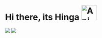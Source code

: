 # Hi there, its Hinga <img src="https://iam-weijie.github.io/wave/hand-emoji.svg" alt="Animated Emoji" width="50" height="50">

<img src="https://img.shields.io/badge/LinkedIn-0077B5?style=for-the-badge&logo=linkedin&logoColor=white" />
  <img src="https://img.shields.io/badge/LinkedIn-0077B5?style=for-the-badge&logo=linkedin&logoColor=white" />

